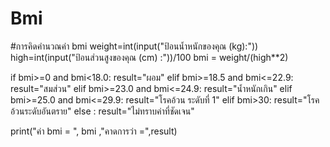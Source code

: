 # Bmi
#การคิดคำนวณค่า bmi
weight=int(input("ป้อนน้ำหนักของคุณ (kg):"))
high=int(input("ป้อนส่วนสูงของคุณ (cm) :"))/100
bmi = weight/(high**2)

if bmi>=0 and bmi<18.0:
    result="ผอม"
elif bmi>=18.5 and bmi<=22.9:
    result="สมส่วน"
elif bmi>=23.0 and bmi<=24.9:
    result="น้ำหนักเกิน"
elif bmi>=25.0 and bmi<=29.9:
    result="โรคอ้วน ระดับที่ 1"
elif bmi>30:
    result="โรคอ้วนระดับอันตราย"
else :
    result="ไม่ทราบค่าที่ชัดเจน"

print("ค่า bmi = ", bmi ,"คาดการว่า =",result)
